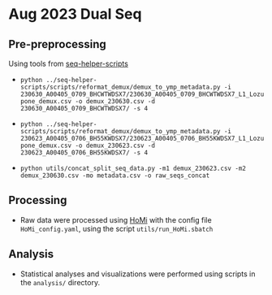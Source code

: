# Aug 2023 Dual Seq

## Pre-preprocessing

Using tools from [seq-helper-scripts](https://github.com/lozuponelab/seq-helper-scripts)

- `python ../seq-helper-scripts/scripts/reformat_demux/demux_to_ymp_metadata.py -i 230630_A00405_0709_BHCWTWDSX7/230630_A00405_0709_BHCWTWDSX7_L1_Lozupone_demux.csv -o demux_230630.csv -d 230630_A00405_0709_BHCWTWDSX7/ -s 4`
- `python ../seq-helper-scripts/scripts/reformat_demux/demux_to_ymp_metadata.py -i 230623_A00405_0706_BH55KWDSX7/230623_A00405_0706_BH55KWDSX7_L1_Lozupone_demux.csv -o demux_230623.csv -d 230623_A00405_0706_BH55KWDSX7/ -s 4`

- `python utils/concat_split_seq_data.py -m1 demux_230623.csv -m2 demux_230630.csv -mo metadata.csv -o raw_seqs_concat`

## Processing

- Raw data were processed using [HoMi](https://github.com/sterrettJD/HoMi) with the config file `HoMi_config.yaml`, using the script `utils/run_HoMi.sbatch`

## Analysis

- Statistical analyses and visualizations were performed using scripts in the `analysis/` directory.
